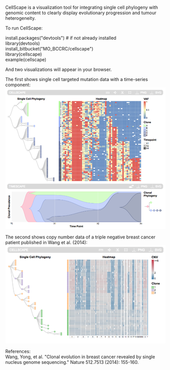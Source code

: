 
CellScape is a visualization tool for integrating single cell phylogeny with genomic content to clearly display evolutionary progression and tumour heterogeneity.

To run CellScape:

install.packages("devtools") # if not already installed  
library(devtools)  
install_bitbucket("MO_BCCRC/cellscape")  
library(cellscape)  
example(cellscape)  

And two visualizations will appear in your browser.

The first shows single cell targeted mutation data with a time-series component:
![](cellscape_screenshot1.png)

The second shows copy number data of a triple negative breast cancer patient published in Wang et al. (2014):
![](cellscape_screenshot2.png)


References:  
Wang, Yong, et al. "Clonal evolution in breast cancer revealed by single nucleus genome sequencing." Nature 512.7513 (2014): 155-160.
